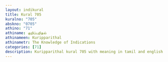 ```yaml
---
layout: indikural
title: Kural 705
kuralno: "705"
abskno: "0705"
athino: "71"
athiname: குறிப்பறிதல்
athinameen: Kuripparithal
athinametr: The Knowledge of Indications
categories: [71]
description: Kuripparithal kural 705 with meaning in tamil and english 
---
```


